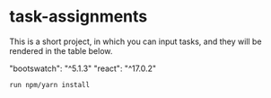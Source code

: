 # task-assignments
This is a short project, in which you can input tasks, and they will be rendered in the table below.

 "bootswatch": "^5.1.3"
    "react": "^17.0.2"
    
    
    run npm/yarn install 
